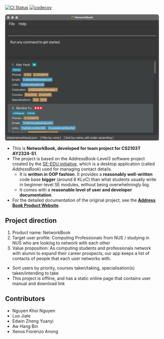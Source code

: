 [![CI Status](https://github.com/ay2324s1-cs2103t-t08-2/tp/workflows/Java%20CI/badge.svg)](https://github.com/AY2324S1-CS2103T-T08-2/tp/actions)
[![codecov](https://codecov.io/gh/AY2324S1-CS2103T-T08-2/tp/graph/badge.svg?token=EJ0Y5D4SRQ)](https://codecov.io/gh/AY2324S1-CS2103T-T08-2/tp)

![Ui](docs/images/Ui.png)

* This is **NetworkBook, developed for team project for CS2103T AY2324-S1**.
* The project is based on the AddressBook-Level3 software project created by the [SE-EDU initiative](https://se-education.org), which is a desktop application (called _AddressBook_) used for managing contact details.
  * It is **written in OOP fashion**. It provides a **reasonably well-written** code base **bigger** (around 6 KLoC) than what students usually write in beginner-level SE modules, without being overwhelmingly big.
  * It comes with a **reasonable level of user and developer documentation**.
* For the detailed documentation of the original project, see the **[Address Book Product Website](https://se-education.org/addressbook-level3)**.

## Project direction
1. Product name: NetworkBook
2. Target user profile: Computing Professionals from NUS / studying in NUS who are looking to network with each other
3. Value proposition: As computing students and professionals network with alumni to expand their career prospects, our app keeps a list of contacts of people that each user networks with.
  * Sort users by priority, courses taken/taking, specialisation(s) taken/intending to take
  * This project is offline, and has a static online page that contains user manual and download link

## Contributors
* Nguyen Khoi Nguyen
* Luo Jiale
* Edwin Zheng Yuanyi
* Aw Hang Bin
* Xenos Fiorenzo Anong
